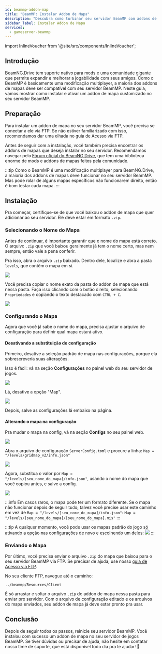 ```yaml
---
id: beammp-addon-map
title: "BeamMP: Instalar Addon de Mapa"
description: "Descubra como turbinar seu servidor BeamMP com addons de mapas customizados para uma jogabilidade multiplayer top → Saiba mais agora"
sidebar_label: Instalar Addon de Mapa
services:
  - gameserver-beammp
---
```


import InlineVoucher from '@site/src/components/InlineVoucher';

## Introdução

BeamNG.Drive tem suporte nativo para mods e uma comunidade gigante que permite expandir e melhorar a jogabilidade com seus amigos. Como o BeamMP é basicamente uma modificação multiplayer, a maioria dos addons de mapas deve ser compatível com seu servidor BeamMP. Neste guia, vamos mostrar como instalar e ativar um addon de mapa customizado no seu servidor BeamMP.

<InlineVoucher />

## Preparação

Para instalar um addon de mapa no seu servidor BeamMP, você precisa se conectar a ele via FTP. Se não estiver familiarizado com isso, recomendamos dar uma olhada no [guia de Acesso via FTP](gameserver-ftpaccess.md).

Antes de seguir com a instalação, você também precisa encontrar os addons de mapas que deseja instalar no seu servidor. Recomendamos navegar pelo [Fórum oficial do BeamNG.Drive](https://www.beamng.com/resources/categories/terrains-levels-maps.9/), que tem uma biblioteca enorme de mods e addons de mapas feitos pela comunidade.

:::tip
Como o BeamMP é uma modificação multiplayer para BeamNG.Drive, a maioria dos addons de mapas deve funcionar no seu servidor BeamMP. Mas pode rolar de alguns mapas específicos não funcionarem direito, então é bom testar cada mapa.
:::

## Instalação

Pra começar, certifique-se de que você baixou o addon de mapa que quer adicionar ao seu servidor. Ele deve estar em formato `.zip`.

### Selecionando o Nome do Mapa

Antes de continuar, é importante garantir que o nome do mapa está correto. O arquivo `.zip` que você baixou geralmente já tem o nome certo, mas nem sempre, então vale a pena conferir.

Pra isso, abra o arquivo `.zip` baixado. Dentro dele, localize e abra a pasta `levels`, que contém o mapa em si.

![](https://screensaver01.zap-hosting.com/index.php/s/8cGobQaKBJmexwK/preview)

Você precisa copiar o nome exato da pasta do addon de mapa que está nessa pasta. Faça isso clicando com o botão direito, selecionando `Propriedades` e copiando o texto destacado com `CTRL + C`.

![](https://screensaver01.zap-hosting.com/index.php/s/D4AnY5zbfHMgMwR/preview)

### Configurando o Mapa

Agora que você já sabe o nome do mapa, precisa ajustar o arquivo de configuração para definir qual mapa estará ativo.

#### Desativando a substituição de configuração

Primeiro, desative a seleção padrão de mapa nas configurações, porque ela sobrescreveria suas alterações.

Isso é fácil: vá na seção **Configurações** no painel web do seu servidor de jogos.

![](https://screensaver01.zap-hosting.com/index.php/s/SJ5L6APTFzyZKTC/preview)

Lá, desative a opção "Map".

![](https://screensaver01.zap-hosting.com/index.php/s/kHSybw6rw5jMaE3/preview)

Depois, salve as configurações lá embaixo na página.

#### Alterando o mapa na configuração

Pra mudar o mapa na config, vá na seção **Configs** no seu painel web.

![](https://screensaver01.zap-hosting.com/index.php/s/sBj4CFQ3yKmMy8d/preview)

Abra o arquivo de configuração `ServerConfig.toml` e procure a linha:
`Map = "/levels/gridmap_v2/info.json"`

![](https://screensaver01.zap-hosting.com/index.php/s/JQg3EzkszXDrGFQ/preview)

Agora, substitua o valor por `Map = "/levels/[seu_nome_do_mapa]/info.json"`, usando o nome do mapa que você copiou antes, e salve a config.

![](https://screensaver01.zap-hosting.com/index.php/s/oNKN34KTAxrSxYX/preview)

:::info
Em casos raros, o mapa pode ter um formato diferente. Se o mapa não funcionar depois de seguir tudo, talvez você precise usar este caminho em vez de `Map = "/levels/[seu_nome_do_mapa]/info.json"`: `Map = "/levels/[seu_nome_do_mapa]/[seu_nome_do_mapa].mis"`
:::

:::tip
A qualquer momento, você pode usar os mapas padrão do jogo só ativando a opção nas configurações de novo e escolhendo um deles:
![](https://screensaver01.zap-hosting.com/index.php/s/8SSceQj373GQ3sw/preview)
:::

### Enviando o Mapa

Por último, você precisa enviar o arquivo `.zip` do mapa que baixou para o seu servidor BeamMP via FTP. Se precisar de ajuda, use nosso [guia de Acesso via FTP](gameserver-ftpaccess.md).

No seu cliente FTP, navegue até o caminho:
```
../beammp/Resources/Client
```

É só arrastar e soltar o arquivo `.zip` do addon de mapa nessa pasta para enviar pro servidor. Com o arquivo de configuração editado e os arquivos do mapa enviados, seu addon de mapa já deve estar pronto pra usar.

## Conclusão

Depois de seguir todos os passos, reinicie seu servidor BeamMP. Você instalou com sucesso um addon de mapa no seu servidor de jogos BeamMP. Se tiver dúvidas ou precisar de ajuda, não hesite em contatar nosso time de suporte, que está disponível todo dia pra te ajudar! 🙂

<InlineVoucher />